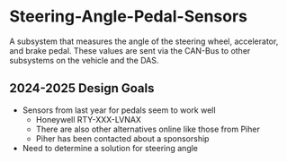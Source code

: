 # Steering-Angle-Pedal-Sensors

A subsystem that measures the angle of the steering wheel, accelerator, and brake pedal. These values are sent via the CAN-Bus to other subsystems on the vehicle and the DAS. 
 
## 2024-2025 Design Goals

* Sensors from last year for pedals seem to work well
   * Honeywell RTY-XXX-LVNAX
   * There are also other alternatives online like those from Piher
   * Piher has been contacted about a sponsorship
* Need to determine a solution for steering angle
